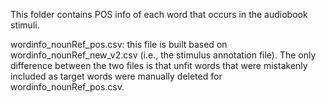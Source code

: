 This folder contains POS info of each word that occurs in the audiobook stimuli.

wordinfo_nounRef_pos.csv: this file is built based on wordinfo_nounRef_new_v2.csv (i.e., the stimulus annotation file). The only difference between the two files is that unfit words that were mistakenly included as target words were manually deleted for wordinfo_nounRef_pos.csv.
